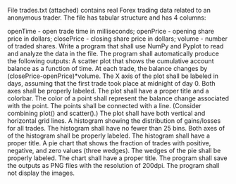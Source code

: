 File trades.txt (attached) contains real Forex trading data related to an anonymous trader. The file has tabular structure and has 4 columns:

openTime - open trade time in milliseconds;
openPrice - opening share price in dollars;
closePrice - closing share price in dollars;
volume - number of traded shares.
Write a program that shall use NumPy and Pyplot to read and analyze the data in the file. The program shall automatically produce the following outputs:
A scatter plot that shows the cumulative account balance as a function of time.
At each trade, the balance changes by (closePrice-openPrice)*volume.
The X axis of the plot shall be labeled in days, assuming that the first trade took place at midnight of day 0.
Both axes shall be properly labeled.
The plot shall have a proper title and a colorbar.
The color of a point shall represent the balance change associated with the point.
The points shall be connected with a line. (Consider combining plot() and scatter().)
The plot shall have both vertical and horizontal grid lines.
A histogram showing the distribution of gains/losses for all trades.
The histogram shall have no fewer than 25 bins.
Both axes of of the histogram shall be properly labeled.
The histogram shall have a proper title.
A pie chart that shows the fraction of trades with positive, negative, and zero values (three wedges).
The wedges of the pie shall be properly labeled.
The chart shall have a proper title.
The program shall save the outputs as PNG files with the resolution of 200dpi. The program shall not display the images.
